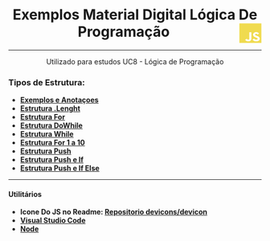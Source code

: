<h1 align="center">Exemplos Material Digital Lógica De Programação<img align="right" height="40" width="45" src="https://raw.githubusercontent.com/devicons/devicon/master/icons/javascript/javascript-plain.svg"></h1>

<hr>


<p class="lead" align="center">Utilizado para estudos UC8 - Lógica de Programação</p>


### Tipos de Estrutura:


- **[Exemplos e Anotaçoes](https://github.com/omartins-zs/resolucao-problemas/commit/b5bc92b9c8eae6f8d98fc1196cae20bc58803386)**
- **[Estrutura .Lenght](https://github.com/omartins-zs/resolucao-problemas/commit/5ac1b560820724c78ca8631414a758e2666d3aa3)**
- **[Estrutura For](https://github.com/omartins-zs/resolucao-problemas/commit/c7f18c8487b44aa89c3997f3101b6fcf9d02af06)**
- **[Estrutura DoWhile](https://github.com/omartins-zs/resolucao-problemas/commit/4423826d2811691dd766472c8f89e9664532b0fd)**
- **[Estrutura While](https://github.com/omartins-zs/resolucao-problemas/commit/fdc11a00be359d7394390a41d6898b3f3beadf4d)**
- **[Estrutura For 1 a 10](https://github.com/omartins-zs/resolucao-problemas/commit/04fd27c8d65875baae8c2871994d01ab9bcd3662)**
- **[Estrutura Push](https://github.com/omartins-zs/resolucao-problemas/commit/2fb07c669368c5d62d275a2caabd4549157f375c)**
- **[Estrutura Push e If](https://github.com/omartins-zs/resolucao-problemas/commit/760635051d0d190bbb6f9b1b67642a3188323901)**
- **[Estrutura Push e If Else](https://github.com/omartins-zs/resolucao-problemas/commit/5dfb10c79298497f628795e28033f13ef9b02a74)**



<hr>

#### **Utilitários**

- **Icone Do JS no Readme: [Repositorio devicons/devicon](https://github.com/devicons/devicon/tree/master/icons)**
- **[Visual Studio Code](https://code.visualstudio.com/)**
- **[Node](https://nodejs.org/en/)**
